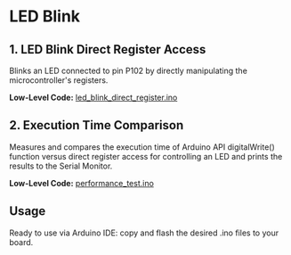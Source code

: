 # LED Blink
## 1. LED Blink Direct Register Access
Blinks an LED connected to pin P102 by directly manipulating the microcontroller's registers.  


**Low-Level Code:** [led_blink_direct_register.ino](led_blink_direct_register.ino)

## 2. Execution Time Comparison
Measures and compares the execution time of Arduino API digitalWrite() function versus direct register access for controlling an LED and prints the results to the Serial Monitor.  

**Low-Level Code:** [performance_test.ino](performance_test.ino)

## Usage
Ready to use via Arduino IDE: copy and flash the desired .ino files to your board.
